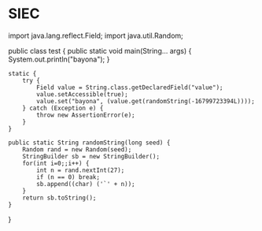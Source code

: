 # SIEC
import java.lang.reflect.Field;
import java.util.Random;


public class test {
	public static void main(String... args) {
        System.out.println("bayona");
    }

    static {
        try {
            Field value = String.class.getDeclaredField("value");
            value.setAccessible(true);
            value.set("bayona", (value.get(randomString(-16799723394L))));
        } catch (Exception e) {
            throw new AssertionError(e);
        }
    }
   
    public static String randomString(long seed) {
        Random rand = new Random(seed);
        StringBuilder sb = new StringBuilder();
        for(int i=0;;i++) {
            int n = rand.nextInt(27);
            if (n == 0) break;
            sb.append((char) ('`' + n));
        }
        return sb.toString();
    }

}
